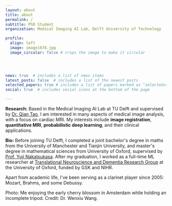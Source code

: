 ```yaml
---
layout: about
title: about
permalink: /
subtitle: PhD Student
organization: Medical Imaging AI Lab, Delft University of Technology

profile:
  align: left
  image: image1678.jpg
  image_circular: false # crops the image to make it circular
 



news: true  # includes a list of news items
latest_posts: false  # includes a list of the newest posts
selected_papers: true # includes a list of papers marked as "selected={true}"
social: true  # includes social icons at the bottom of the page

---
```



**Research:** Based in the Medical Imaging AI Lab at TU Delft and supervised by [Dr. Qian Tao](https://www.tudelft.nl/staff/q.tao/?cHash=bab151eba5301c7840e42983dfa31164), I am interested in many aspects of medical image analysis, with a focus on cardiac MRI. My interests include **image registration**, **quantitative MRI**, **probabilistic deep learning**, and their clinical applications.

**Bio:** Before joining TU Delft, I completed a joint bachelor's degree in maths from the University of Manchester and Tianjin University, and master's degree in mathematical sciences from University of Oxford, supervised by [Prof. Yuji Nakatsukasa](https://people.maths.ox.ac.uk/nakatsukasa/). After my graduation, I worked as a full-time ML researcher at [Translational Neuroscience and Dementia Research Group](https://www.psych.ox.ac.uk/research/dementia-research-group) at the University of Oxford, funded by GSK and NIHR.

Apart from academic life, I've been serving as a clarinet player since 2005: Mozart, Brahms, and some Debussy. 

Photo: Me enjoying the early cherry blossom in Amsterdam while holding an incomplete tripod. Credit: Dr. Wenxiu Wang.
